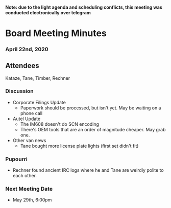 #### Note: due to the light agenda and scheduling conflicts, this meeting was conducted electronically over telegram
# Board Meeting Minutes 
### April 22nd, 2020
## Attendees
Kataze, Tane, Timber, Rechner

### Discussion
- Corporate Filings Update
    - Paperwork should be processed, but isn't yet. May be waiting on a phone call
- Autel Update
  - The IM608 doesn't do SCN encoding
  - There's OEM tools that are an order of magnitude cheaper. May grab one.
- Other van news
  - Tane bought more license plate lights (first set didn't fit)
 

### Pupourri
- Rechner found ancient IRC logs where he and Tane are weirdly polite to each other.


### Next Meeting Date
- May 29th, 6:00pm

